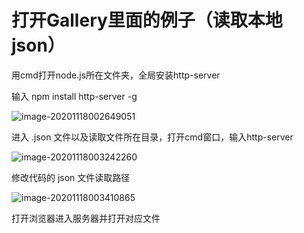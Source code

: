 # 打开Gallery里面的例子（读取本地json）

用cmd打开node.js所在文件夹，全局安装http-server

输入 npm install http-server -g 

![image-20201118002649051](C:\Users\DELL\AppData\Roaming\Typora\typora-user-images\image-20201118002649051.png)

进入 .json 文件以及读取文件所在目录，打开cmd窗口，输入http-server

![image-20201118003242260](C:\Users\DELL\AppData\Roaming\Typora\typora-user-images\image-20201118003242260.png)

修改代码的 json 文件读取路径

![image-20201118003410865](C:\Users\DELL\AppData\Roaming\Typora\typora-user-images\image-20201118003410865.png)

打开浏览器进入服务器并打开对应文件